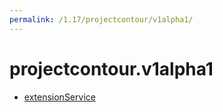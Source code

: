 ```yaml
---
permalink: /1.17/projectcontour/v1alpha1/
---
```


# projectcontour.v1alpha1



* [extensionService](extensionService.md)